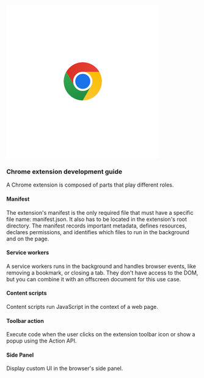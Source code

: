 ![chrome_ext](https://raw.githubusercontent.com/unixlinuxgeek/logos/main/400x400/chrome.png)

### Chrome extension development guide

A Chrome extension is composed of parts that play different roles.

#### Manifest

The extension's manifest is the only required file that must have a specific file name: manifest.json. It also has to be located in the extension's root directory. The manifest records important metadata, defines resources, declares permissions, and identifies which files to run in the background and on the page.



#### Service workers

A service workers runs in the background and handles browser events, like removing a bookmark, or closing a tab. They don't have access to the DOM, but you can combine it with an offscreen document for this use case.



#### Content scripts

Content scripts run JavaScript in the context of a web page.



#### Toolbar action

Execute code when the user clicks on the extension toolbar icon or show a popup using the Action API.



#### Side Panel

Display custom UI in the browser's side panel.

